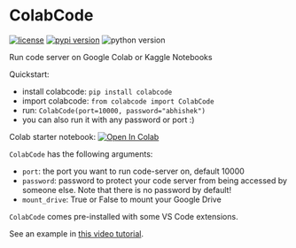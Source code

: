 # ColabCode

[![license](https://img.shields.io/badge/license-MIT-blue.svg)](/LICENSE)
[![pypi version](https://badge.fury.io/py/diagrams.svg)](https://pypi.org/project/colabcode)
![python version](https://img.shields.io/badge/python-3.6%2C3.7%2C3.8-blue?logo=python)


Run code server on Google Colab or Kaggle Notebooks

Quickstart:
- install colabcode: `pip install colabcode`
- import colabcode: `from colabcode import ColabCode`
- run: `ColabCode(port=10000, password="abhishek")`
- you can also run it with any password or port :)

Colab starter notebook: [![Open In Colab](https://colab.research.google.com/assets/colab-badge.svg)](https://colab.research.google.com/github/abhishekkrthakur/colabcode/blob/master/colab_starter.ipynb)

`ColabCode` has the following arguments:
- `port`: the port you want to run code-server on, default 10000
- `password`: password to protect your code server from being accessed by someone else. Note that there is no password by default!
- `mount_drive`: True or False to mount your Google Drive

`ColabCode` comes pre-installed with some VS Code extensions.

See an example in [this video tutorial](https://www.youtube.com/watch?v=7kTbM3D02jU).
